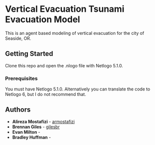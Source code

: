 # Vertical Evacuation Tsunami Evacuation Model

This is an agent based modeling of vertical evacuation for the city of Seaside, OR.

## Getting Started

Clone this repo and open the .nlogo file with Netlogo 5.1.0.

### Prerequisites

You must have Netlogo 5.1.0. Alternatively you can translate the code to Netlogo 6, but I do not recommend that.

## Authors

* **Alireza Mostafizi** - [armostafizi](https://github.com/armostafizi)
* **Brennan Giles** - [gilesbr](https://github.com/FiscalClifford)
* **Evan Milton** -
* **Bradley Huffman** -
